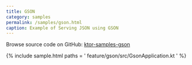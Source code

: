 ```yaml
---
title: GSON
category: samples
permalink: /samples/gson.html
caption: Example of Serving JSON using GSON
---
```


Browse source code on GitHub: [ktor-samples-gson](https://github.com/ktorio/ktor-samples/tree/master/feature/gson)

{% include sample.html paths = '
    feature/gson/src/GsonApplication.kt
' %}
